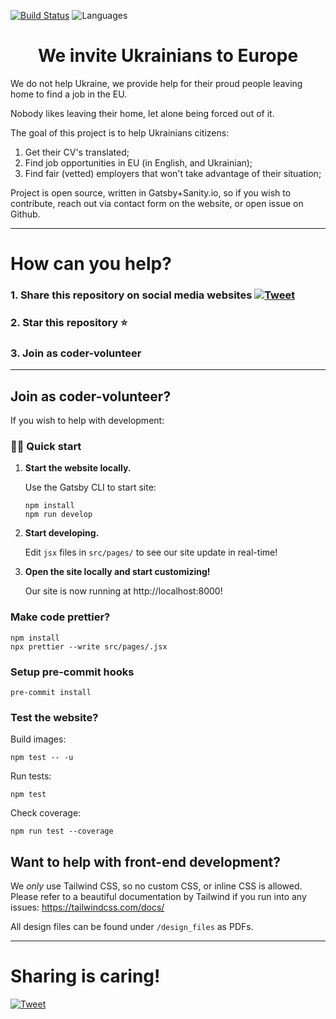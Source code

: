 [![Build Status](https://app.travis-ci.com/dejanjacimovic/europratsya.svg?branch=master)](https://app.travis-ci.com/dejanjacimovic/europratsya)
![Languages](https://img.shields.io/github/languages/top/dejanjacimovic/europratsya)

<h1 align="center">
  We invite Ukrainians to Europe
</h1>

We do not help Ukraine, we provide help for their proud people leaving home to find a job in the EU.

Nobody likes leaving their home, let alone being forced out of it.

The goal of this project is to help Ukrainians citizens:

1. Get their CV's translated;
2. Find job opportunities in EU (in English, and Ukrainian);
3. Find fair (vetted) employers that won't take advantage of their situation;

Project is open source, written in Gatsby+Sanity.io, so if you wish to contribute, reach out via contact form on the website, or open issue on Github.

---

# How can you help?

### 1. Share this repository on social media websites [![Tweet](https://img.shields.io/twitter/url/http/shields.io.svg?style=social)](https://twitter.com/intent/tweet?text=Support%20Ukrainians%20with%20find%20dignity%20through%20jobs%20on%20this%20open%20source%20project&url=https://github.com/dejanjacimovic/europratsya)

### 2. Star this repository ⭐️

### 3. Join as coder-volunteer

---

## Join as coder-volunteer?

If you wish to help with development:

### 🏃‍♂️ Quick start

1.  **Start the website locally.**

    Use the Gatsby CLI to start site:

    ```shell
    npm install
    npm run develop
    ```

2.  **Start developing.**

    Edit `jsx` files in `src/pages/` to see our site update in real-time!

3.  **Open the site locally and start customizing!**

    Our site is now running at http://localhost:8000!

### Make code prettier?

```
npm install
npx prettier --write src/pages/.jsx
```

### Setup pre-commit hooks

```
pre-commit install
```

### Test the website?

Build images:

```
npm test -- -u
```

Run tests:

```
npm test
```

Check coverage:

```
npm run test --coverage
```

## Want to help with front-end development?

We _only_ use Tailwind CSS, so no custom CSS, or inline CSS is allowed. Please refer to a beautiful documentation by Tailwind if you run into any issues: https://tailwindcss.com/docs/

All design files can be found under `/design_files` as PDFs.

---

# Sharing is caring!

[![Tweet](https://img.shields.io/twitter/url/http/shields.io.svg?style=social)](https://twitter.com/intent/tweet?text=Support%20Ukrainians%20with%20find%20dignity%20through%20jobs%20on%20this%20open%20source%20project&url=https://github.com/dejanjacimovic/europratsya)

